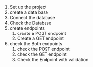 <!-- Cheack point for the backend -->
<!-- For Now this is my plan if any Change need i will add below after 6 points -->
1. Set up the project
2. create a data base
3. Connect the database
4. Check the Database
5. create endpoints
   1. create a POST endpoint
   2. Create a GET endpoint
6. check the Both endpoints 
    1. check the POST endpoint
    2. check the GET endpoint
    3. Check the Endpoint with validation 



<!-- Cheack all the Things learn how to test and test  -->
<!-- Add comment whenever Comment is needed -->


<!-- backend is done -->
